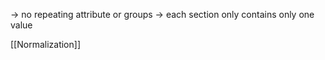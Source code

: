 
-> no repeating attribute or groups
-> each section only contains only one value

[[Normalization]]
